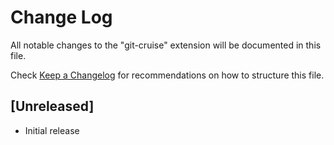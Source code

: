 # Change Log

All notable changes to the "git-cruise" extension will be documented in this file.

Check [Keep a Changelog](http://keepachangelog.com/) for recommendations on how to structure this file.

## [Unreleased]

- Initial release

